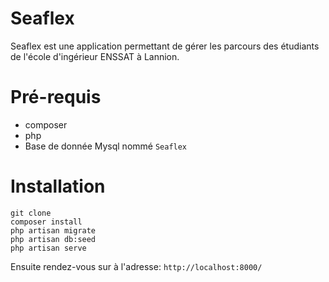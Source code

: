 # Seaflex

Seaflex est une application permettant de gérer les parcours des étudiants de l'école d'ingérieur ENSSAT à Lannion.

# Pré-requis

* composer
* php
* Base de donnée Mysql nommé `Seaflex`

# Installation

``` 
git clone
composer install
php artisan migrate
php artisan db:seed
php artisan serve
```

Ensuite rendez-vous sur à l'adresse: `http://localhost:8000/`

